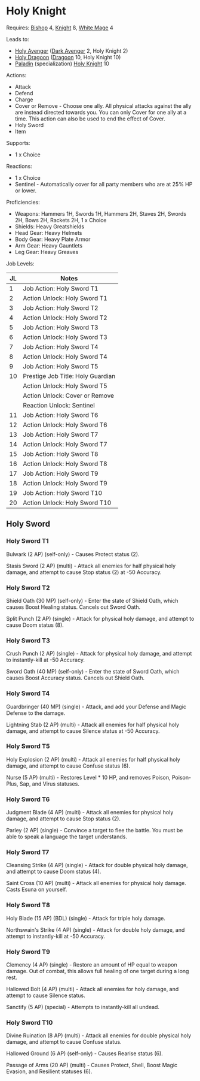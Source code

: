 # Holy Knight

Requires: [Bishop](/Jobs/JobDetails/Bishop.md) 4, [Knight](/Jobs/JobDetails/Knight.md) 8, [White Mage](/Jobs/JobDetails/WhiteMage.md) 4

Leads to:

- [Holy Avenger](/Jobs/JobDetails/HolyAvenger.md) ([Dark Avenger](/Jobs/JobDetails/DarkAvenger.md) 2, Holy Knight 2)
- [Holy Dragoon](/Jobs/JobDetails/HolyDragoon.md) ([Dragoon](/Jobs/JobDetails/Dragoon.md) 10, Holy Knight 10)
- [Paladin](/Jobs/JobDetails/Paladin.md) (specialization) [Holy Knight](/Jobs/JobDetails/HolyKnight.md) 10

Actions:

- Attack
- Defend
- Charge
- Cover or Remove - Choose one ally. All physical attacks against the ally are instead directed towards you. You can only Cover for one ally at a time. This action can also be used to end the effect of Cover.
- Holy Sword
- Item

Supports:

- 1 x Choice

Reactions:

- 1 x Choice
- Sentinel - Automatically cover for all party members who are at 25% HP or lower.

Proficiencies:

- Weapons: Hammers 1H, Swords 1H, Hammers 2H, Staves 2H, Swords 2H, Bows 2H, Rackets 2H, 1 x Choice
- Shields: Heavy Greatshields
- Head Gear: Heavy Helmets
- Body Gear: Heavy Plate Armor
- Arm Gear: Heavy Gauntlets
- Leg Gear: Heavy Greaves

Job Levels:

| JL | Notes |
| --- | --- |
| 1 | Job Action: Holy Sword T1
| 2 | Action Unlock: Holy Sword T1
| 3 | Job Action: Holy Sword T2
| 4 | Action Unlock: Holy Sword T2
| 5 | Job Action: Holy Sword T3
| 6 | Action Unlock: Holy Sword T3
| 7 | Job Action: Holy Sword T4
| 8 | Action Unlock: Holy Sword T4
| 9 | Job Action: Holy Sword T5
| 10 | Prestige Job Title: Holy Guardian
|    | Action Unlock: Holy Sword T5
|    | Action Unlock: Cover or Remove
|    | Reaction Unlock: Sentinel
| 11 | Job Action: Holy Sword T6
| 12 | Action Unlock: Holy Sword T6
| 13 | Job Action: Holy Sword T7
| 14 | Action Unlock: Holy Sword T7
| 15 | Job Action: Holy Sword T8
| 16 | Action Unlock: Holy Sword T8
| 17 | Job Action: Holy Sword T9
| 18 | Action Unlock: Holy Sword T9
| 19 | Job Action: Holy Sword T10
| 20 | Action Unlock: Holy Sword T10

## Holy Sword

### Holy Sword T1

Bulwark (2 AP) (self-only) - Causes Protect status (2).

Stasis Sword (2 AP) (multi) - Attack all enemies for half physical holy damage, and attempt to cause Stop status (2) at -50 Accuracy.

### Holy Sword T2

Shield Oath (30 MP) (self-only) - Enter the state of Shield Oath, which causes Boost Healing status. Cancels out Sword Oath.

Split Punch (2 AP) (single) - Attack for physical holy damage, and attempt to cause Doom status (8).

### Holy Sword T3

Crush Punch (2 AP) (single) - Attack for physical holy damage, and attempt to instantly-kill at -50 Accuracy.

Sword Oath (40 MP) (self-only) - Enter the state of Sword Oath, which causes Boost Accuracy status. Cancels out Shield Oath.

### Holy Sword T4

Guardbringer (40 MP) (single) - Attack, and add your Defense and Magic Defense to the damage.

Lightning Stab (2 AP) (multi) - Attack all enemies for half physical holy damage, and attempt to cause Silence status at -50 Accuracy.

### Holy Sword T5

Holy Explosion (2 AP) (multi) - Attack all enemies for half physical holy damage, and attempt to cause Confuse status (6).

Nurse (5 AP) (multi) - Restores Level * 10 HP, and removes Poison, Poison-Plus, Sap, and Virus statuses.

### Holy Sword T6

Judgment Blade (4 AP) (multi) - Attack all enemies for physical holy damage, and attempt to cause Stop status (2).

Parley (2 AP) (single) - Convince a target to flee the battle. You must be able to speak a language the target understands.

### Holy Sword T7

Cleansing Strike (4 AP) (single) - Attack for double physical holy damage, and attempt to cause Doom status (4).

Saint Cross (10 AP) (multi) - Attack all enemies for physical holy damage. Casts Esuna on yourself.

### Holy Sword T8

Holy Blade (15 AP) (BDL) (single) - Attack for triple holy damage.

Northswain's Strike (4 AP) (single) - Attack for double holy damage, and attempt to instantly-kill at -50 Accuracy.

### Holy Sword T9

Clemency (4 AP) (single) - Restore an amount of HP equal to weapon damage. Out of combat, this allows full healing of one target during a long rest.

Hallowed Bolt (4 AP) (multi) - Attack all enemies for holy damage, and attempt to cause Silence status.

Sanctify (5 AP) (special) - Attempts to instantly-kill all undead.

### Holy Sword T10

Divine Ruination (8 AP) (multi) - Attack all enemies for double physical holy damage, and attempt to cause Confuse status.

Hallowed Ground (6 AP) (self-only) - Causes Rearise status (6).

Passage of Arms (20 AP) (multi) - Causes Protect, Shell, Boost Magic Evasion, and Resilient statuses (6).
